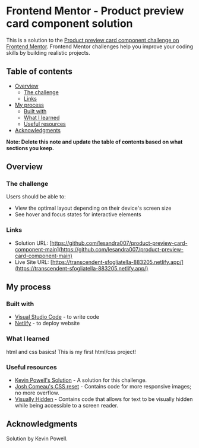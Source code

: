 # Frontend Mentor - Product preview card component solution

This is a solution to the [Product preview card component challenge on Frontend Mentor](https://www.frontendmentor.io/challenges/product-preview-card-component-GO7UmttRfa). Frontend Mentor challenges help you improve your coding skills by building realistic projects. 

## Table of contents

- [Overview](#overview)
  - [The challenge](#the-challenge)
  - [Links](#links)
- [My process](#my-process)
  - [Built with](#built-with)
  - [What I learned](#what-i-learned)
  - [Useful resources](#useful-resources)
- [Acknowledgments](#acknowledgments)

**Note: Delete this note and update the table of contents based on what sections you keep.**

## Overview

### The challenge

Users should be able to:

- View the optimal layout depending on their device's screen size
- See hover and focus states for interactive elements

### Links

- Solution URL: [https://github.com/lesandra007/product-preview-card-component-main](https://github.com/lesandra007/product-preview-card-component-main)
- Live Site URL: [https://transcendent-sfogliatella-883205.netlify.app/](https://transcendent-sfogliatella-883205.netlify.app/)

## My process

### Built with

- [Visual Studio Code](https://code.visualstudio.com/) - to write code
- [Netlify](https://www.netlify.com/) - to deploy website

### What I learned

html and css basics! This is my first html/css project!

### Useful resources

- [Kevin Powell's Solution](https://www.youtube.com/watch?v=B2WL6KkqhLQ) - A solution for this challenge.
- [Josh Comeau's CSS reset](https://www.joshwcomeau.com/css/custom-css-reset/) - Contains code for more responsive images; no more overflow.
- [Visually Hidden](https://www.scottohara.me/blog/2017/04/14/inclusively-hidden.html) - Contains code that allows for text to be visually hidden while being accessible to a screen reader.

## Acknowledgments

Solution by Kevin Powell.
